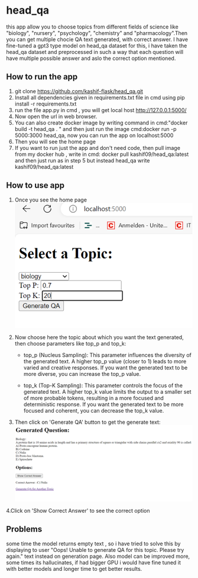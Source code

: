 # head_qa
this app allow you to choose topics from different fields of science like "biology", "nursery", "psychology", "chemistry" and "pharmacology".Then you can get multiple chocie QA text generated, with correct answer. I have fine-tuned a gpt3 type model on head_qa dataset for this, i have taken the head_qa dataset and preprocessed in such a way that each question will have multiple possible answer and aslo the correct option mentioned.

## How to run the app

1. git clone https://github.com/kashif-flask/head_qa.git
2. Install all dependencies given in requirements.txt file in cmd using  pip install -r requirements.txt
3. run the file app.py in cmd , you will get local host http://127.0.0.1:5000/ 
4. Now open the url in web browser.
5. You can also create docker image by writing command in cmd:"docker build -t head_qa . " and then just run the image cmd:docker run -p 5000:3000 head_qa, now you can run the app on localhost:5000
6. Then you will see the home page
7. If you want to run just the app and don't need code, then pull image from my docker hub , write in cmd: docker pull kashif09/head_qa:latest and then just run as in step 5 but instead head_qa write kashif09/head_qa:latest

## How to use app
1. Once you see the home page
   ![alt text](https://github.com/kashif-flask/head_qa/blob/main/front.PNG)

2. Now choose here the topic about which you want the text generated, then choose parameters like top_p and top_k:
   
   * top_p (Nucleus Sampling): This parameter influences the diversity of the generated text. A higher top_p value (closer to 1) leads to more varied and creative 
   responses. If you want the generated text to be more diverse, you can increase the top_p value.

   * top_k (Top-K Sampling): This parameter controls the focus of the generated text. A higher top_k value limits the output to a smaller set of more probable tokens, 
   resulting in a more focused and deterministic response. If you want the generated text to be more focused and coherent, you can decrease the top_k value.

4. Then click on 'Generate QA' button to get the generate text:
   ![alt text](https://github.com/kashif-flask/head_qa/blob/main/generated.PNG)

4.Click on 'Show Correct Answer' to see the correct option

## Problems
some time the model returns empty text , so i have tried to solve this by displaying to user "Oops! Unable to generate QA for this topic. Please try again." text instead on generation page. Also model can be improved more, some times its hallucinates, if had bigger GPU i would have fine tuned it with better models and longer time to get better results.










